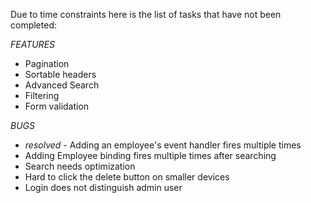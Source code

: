 Due to time constraints here is the list of tasks that have not been completed:

*FEATURES*
- Pagination
- Sortable headers
- Advanced Search
- Filtering
- Form validation

*BUGS*
- *resolved* - Adding an employee's event handler fires multiple times
- Adding Employee binding fires multiple times after searching
- Search needs optimization
- Hard to click the delete button on smaller devices
- Login does not distinguish admin user

